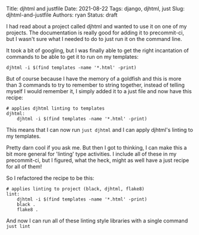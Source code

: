 Title: djhtml and justfile
Date: 2021-08-22
Tags: django, djhtml, just
Slug: djhtml-and-justfile
Authors: ryan
Status: draft

I had read about a project called djhtml and wanted to use it on one of my projects. The documentation is really good for adding it to precommit-ci, but I wasn't sure what I needed to do to just run it on the command line. 

It took a bit of googling, but I was finally able to get the right incantation of commands to be able to get it to run on my templates:

    djhtml -i $(find templates -name '*.html' -print)

But of course because I have the memory of a goldfish and this is more than 3 commands to try to remember to string together, instead of telling myself I would remember it, I simply added it to a just file and now have this recipe:

    # applies djhtml linting to templates
    djhtml:
        djhtml -i $(find templates -name '*.html' -print)

This means that I can now run `just djhtml` and I can apply djhtml's linting to my templates. 

Pretty darn cool if you ask me. But then I got to thinking, I can make this a bit more general for 'linting' type activities. I include all of these in my precommit-ci, but I figured, what the heck, might as well have a just recipe for all of them! 

So I refactored the recipe to be this:

    # applies linting to project (black, djhtml, flake8)
    lint:
        djhtml -i $(find templates -name '*.html' -print)
        black .
        flake8 .

And now I can run all of these linting style libraries with a single command `just lint`